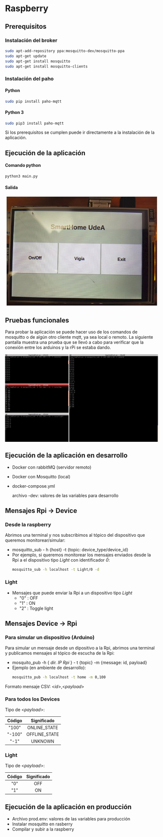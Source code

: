 # Raspberry #

## Prerequisitos ##

### Instalación del broker ###

```bash
sudo apt-add-repository ppa:mosquitto-dev/mosquitto-ppa
sudo apt-get update
sudo apt-get install mosquitto
sudo apt-get install mosquitto-clients
```

### Instalación del paho ###

#### Python ####

```bash
sudo pip install paho-mqtt
```

#### Python 3 ####

```bash
sudo pip3 install paho-mqtt
```

Si los prerequisitos se cumplen puede ir directamente a la instalación de la aplicación.

## Ejecución de la aplicación ##

#### Comando python ####

```bash
python3 main.py
```

#### Salida ####

![rasp](gateway_raspberry.jpg)

## Pruebas funcionales ##

Para probar la aplicación se puede hacer uso de los comandos de mosquitto o de algún otro cliente mqtt, ya sea local o 
remoto. La siguiente pantalla muestra una prueba que se llevó a cabo para verificar que la conexión entre los arduinos 
y la rPi se estaba dando.

![debug](debug_con_mosquitto.jpg)


## Ejecución de la aplicación en desarrollo ##
- Docker con rabbitMQ (servidor remoto)
- Docker con Mosquitto (local)
- docker-compose.yml

   archivo -dev: valores de las variables para desarrollo

## Mensajes Rpi -> Device ##
### Desde la raspberry ###
Abrimos una terminal y nos subscribimos al tópico del dispositivo que queremos monitorear/simular:
- mosquitto_sub - h {host} -t {topic: device_type/device_id}
- Por ejemplo, si queremos monitorear los mensajes enviados desde la Rpi a el dispositivo tipo *Light* con identificador *0*: 
   ```bash
   mosquitto_sub -h localhost -t Light/0 -d 
   ```

### Light ###
- Mensajes que puede enviar la Rpi a un dispositivo tipo *Light*
   - "0" : OFF
   - "1" : ON
   - "2" : Toggle light


## Mensajes Device -> Rpi ##
### Para simular un dispositivo (Arduino) ###
Para simular un mensaje desde un dipositivo a la Rpi, abrimos una terminal y publicamos mensajes al tópico de escucha de la Rpi:
- mosquito_pub -h { *dir. IP Rpi* } - t {topic} -m {message: id, payload}
- Ejemplo (en ambiente de desarrollo):
   ```bash
   mosquitto_pub -h localhost -t home -m 0,100
   ```

Formato mensaje CSV: \<*id*\>,\<*payload*\>

### Para todos los Devices ###

Tipo de \<*payload*\>:

|**Código**| **Significado** |
|:----:|:-----------:|
|"100" | ONLINE_STATE|
|"-100"| OFFLINE_STATE|
|"-1"  | UNKNOWN|

### Light ###
Tipo de \<*payload*\>:

|**Código**| **Significado** |
|:----:|:-----------:|
|"0" | OFF|
|"1" | ON |



## Ejecución de la aplicación en producción ##
- Archivo prod.env: valores de las variables para producción
- Instalar mosquitto en rasberry 
- Compilar y subir a la raspberry